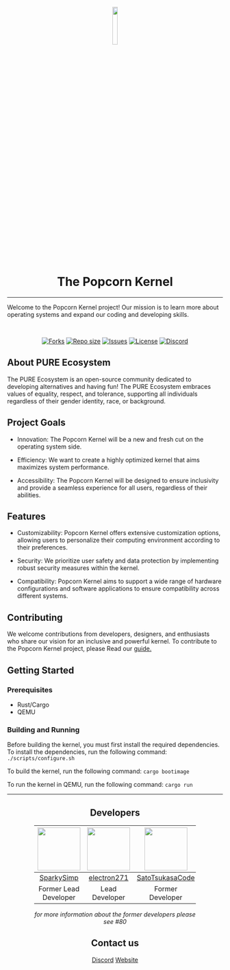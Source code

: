 <div align="center">

<img src="./images/icons/popcorn-white.svg" style="width: 15%;"></img>
<h1>The Popcorn Kernel</h1>

---

</div>

Welcome to the Popcorn Kernel project! Our mission is to learn more about operating systems and expand our coding and developing skills.

<div align="center">

<br/>
<p align="center">
	<a href="https://github.com/popcorn-kernel/popcorn/forks">
		<img alt="Forks" src="https://img.shields.io/github/forks/popcorn-kernel/popcorn?style=for-the-badge&logo=git&color=EBA0AC&logoColor=EBA0AC&labelColor=302D41"></a>
	<a href="https://github.com/popcorn-kernel/popcorn">
		<img alt="Repo size" src="https://img.shields.io/github/repo-size/popcorn-kernel/popcorn?style=for-the-badge&logo=github&color=FAB387&logoColor=FAB387&labelColor=302D41"/></a>
	<a href="https://github.com/popcorn-kernel/popcorn/issues">
		<img alt="Issues" src="https://img.shields.io/github/issues/popcorn-kernel/popcorn?style=for-the-badge&logo=githubactions&color=F9E2AF&logoColor=F9E2AF&labelColor=302D41"></a>
	<a href="https://opensource.org/license/mit/">
		<img alt="License" src="https://img.shields.io/github/license/popcorn-kernel/popcorn?style=for-the-badge&logo=gitbook&color=A6E3A1&logoColor=A6E3A1&labelColor=302D41"></a>
    <a href="https://discord.gg/d9974fz5sS">
        <img alt="Discord" src="https://img.shields.io/discord/1128805264628383784?style=for-the-badge&logo=discord&color=B4BEFE&logoColor=B4BEFE&labelColor=302D41"></a>
</p>
</div>

## About PURE Ecosystem
The PURE Ecosystem is an open-source community dedicated to developing alternatives and having fun! The PURE Ecosystem embraces values of equality, respect, and tolerance, supporting all individuals regardless of their gender identity, race, or background.

## Project Goals
- Innovation: The Popcorn Kernel will be a new and fresh cut on the operating system side.

- Efficiency: We want to create a highly optimized kernel that aims maximizes system performance.

- Accessibility: The Popcorn Kernel will be designed to ensure inclusivity and provide a seamless experience for all users, regardless of their abilities.

## Features
- Customizability: Popcorn Kernel offers extensive customization options, allowing users to personalize their computing environment according to their preferences.

- Security: We prioritize user safety and data protection by implementing robust security measures within the kernel.

- Compatibility: Popcorn Kernel aims to support a wide range of hardware configurations and software applications to ensure compatibility across different systems.

## Contributing

We welcome contributions from developers, designers, and enthusiasts who share our vision for an inclusive and powerful kernel. To contribute to the Popcorn Kernel project, please Read our [guide.](https://github.com/popcorn-kernel/popcorn/blob/main/CONTRIBUTING.md)

## Getting Started
### Prerequisites
- Rust/Cargo
- QEMU

### Building and Running
Before building the kernel, you must first install the required dependencies. To install the dependencies, run the following command:
```./scripts/configure.sh```

To build the kernel, run the following command:
```cargo bootimage```

To run the kernel in QEMU, run the following command:
```cargo run```

---

<div style="width: 75%; margin: 0 auto;">
    <div align="center">

## Developers



  | <img src="https://github.com/SparkySimp.png" width="100" height="100"> | <img src="https://github.com/electron271.png" width="100" height="100"> | <img src="https://github.com/SatoTsukasaCode.png" width="100" height="100"> | <img src="https://github.com/Techiesplash.png" width="100" height="100"> |  <img src="https://github.com/HackedOS.png" width="100" height="100"> | <img src="https://github.com/TadoTheMiner.png" width="100" height="100"> |
  |:---:|:---:|:---:|:---:|:---:|:---:|
  | [SparkySimp](https://github.com/SparkySimp) | [electron271](https://github.com/electron271) | [SatoTsukasaCode](https://github.com/SatoTsukasaCode) | [Techiesplash](https://github.com/Techiesplash) | [HackedOS](https://github.com/HackedOS)| [TadoTheMiner](https://github.com/TadoTheMiner) |
  | Former Lead Developer | Lead Developer | Former Developer | Developer | Developer | Former Developer |
  *for more information about the former developers please see #80*
</div>
</div>

<div align="center">

## Contact us
 [Discord](https://discord.gg/d9974fz5sS)
 [Website](https://popcorn-kernel.dev/) 
</div>
